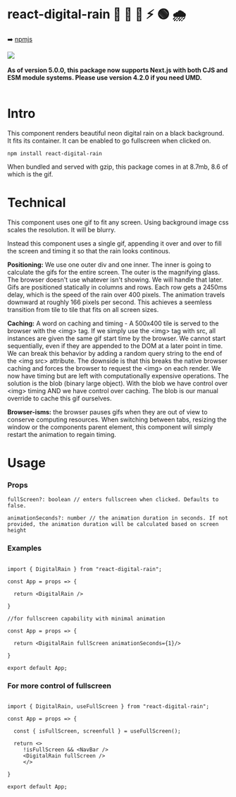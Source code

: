 # react-digital-rain 💊 🔴 🔵 ⚡ 🟢 🌧️ 
➡️ [npmjs](https://www.npmjs.com/package/react-digital-rain)

<img src="./src/digital_rain.gif">
<br></br>
<b>As of version 5.0.0, this package now supports Next.js with both CJS and ESM module systems. Please use version 4.2.0 if you need UMD.</b>
<br></br>

<h1>Intro</h1>

This component renders beautiful neon digital rain on a black background. 
It fits its container.
It can be enabled to go fullscreen when clicked on.



```
npm install react-digital-rain
```

When bundled and served with gzip, this package comes in at 8.7mb, 8.6 of which is the gif.


<h1>Technical</h1>

This component uses one gif to fit any screen. Using background image css scales the resolution. It will be blurry.

Instead this component uses a single gif, appending it over and over to fill the screen and timing it so that the rain looks continous.

**Positioning:** We use one outer div and one inner.  The inner is going to calculate the gifs for the entire screen.  The outer is the magnifying glass.  The browser doesn't use whatever isn't showing. We will handle that later.  Gifs are positioned statically in columns and rows. Each row gets a 2450ms delay, which is the speed of the rain over 400 pixels.   The animation travels downward at roughly 166 pixels per second. This achieves a seemless transition from tile to tile that fits on all screen sizes.

**Caching:** A word on caching and timing - A 500x400 tile is served to the browser with the \<img> tag. If we simply use the \<img> tag with src, all instances are given the same gif start time by the browser.  We cannot start sequentially, even if they are appended to the DOM at a later point in time. We can break this behavior by adding a random query string to the end of the \<img src> attribute.  The downside is that this breaks the native browser caching and forces the browser to request the \<img> on each render.  We now have timing but are left with computationally expensive operations. The solution is the blob (binary large object).  With the blob we have control over \<img> timing AND we have control over caching.  The blob is our manual override to cache this gif ourselves.

**Browser-isms:** the browser pauses gifs when they are out of view to conserve computing resources. When switching between tabs, resizing the window or the components parent element, this component will simply restart the animation to regain timing.



<h1>Usage</h1>

<h3>Props</h3>

```
fullScreen?: boolean // enters fullscreen when clicked. Defaults to false.

animationSeconds?: number // the animation duration in seconds. If not provided, the animation duration will be calculated based on screen height
```
<h3>Examples</h3>

```

import { DigitalRain } from "react-digital-rain";

const App = props => {

  return <DigitalRain />

}

//for fullscreen capability with minimal animation

const App = props => {

  return <DigitalRain fullScreen animationSeconds={1}/>

}

export default App;
```

<h3>For more control of fullscreen</h3>

```

import { DigitalRain, useFullScreen } from "react-digital-rain";

const App = props => {
  
  const { isFullScreen, screenfull } = useFullScreen();

  return <>
     !isFullScreen && <NavBar />
     <DigitalRain fullScreen />
     </>

}

export default App;
```

